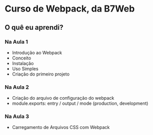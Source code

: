 # Curso de Webpack, da B7Web

## O quê eu aprendi?

### Na Aula 1

- Introdução ao Webpack
- Conceito
- Instalação
- Uso Simples
- Criação do primeiro projeto

### Na Aula 2

- Criação do arquivo de configuração do webpack
- module.exports: entry / output / mode (production, development)

### Na Aula 3

- Carregamento de Arquivos CSS com Webpack
